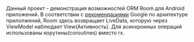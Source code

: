 Данный проект - демонстрация возможностей ORM Room для Android приложений. В соответствии с [рекомендациями](https://developer.android.com/jetpack/docs/guide) Google по архитектуре прилолжений, Room здесь возвращает LiveData, которую через ViewModel наблюдает View(Активность). Для асинхронных операций использованы корутины(coroutines) вместо rx.
